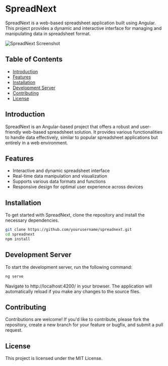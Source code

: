 # SpreadNext

SpreadNext is a web-based spreadsheet application built using Angular. This project provides a dynamic and interactive interface for managing and manipulating data in spreadsheet format.

![SpreadNext Screenshot](https://github.com/user-attachments/assets/f14183e9-b087-46f6-bae9-dd3db116e028)

## Table of Contents

- [Introduction](#introduction)
- [Features](#features)
- [Installation](#installation)
- [Development Server](#development-server)
- [Contributing](#contributing)
- [License](#license)

## Introduction

SpreadNext is an Angular-based project that offers a robust and user-friendly web-based spreadsheet solution. It provides various functionalities to handle data effectively, similar to popular spreadsheet applications but entirely in a web environment.

## Features

- Interactive and dynamic spreadsheet interface
- Real-time data manipulation and visualization
- Supports various data formats and functions
- Responsive design for optimal user experience across devices

## Installation

To get started with SpreadNext, clone the repository and install the necessary dependencies.

```bash
git clone https://github.com/yourusername/spreadnext.git
cd spreadnext
npm install
```

## Development Server

To start the development server, run the following command:

```bash
ng serve
```

Navigate to http://localhost:4200/ in your browser. The application will automatically reload if you make any changes to the source files.

## Contributing

Contributions are welcome! If you'd like to contribute, please fork the repository, create a new branch for your feature or bugfix, and submit a pull request.

## License

This project is licensed under the MIT License.
